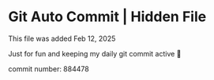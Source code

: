 # Git Auto Commit | Hidden File

This file was added Feb 12, 2025

Just for fun and keeping my daily git commit active 🤪

commit number: 884478
